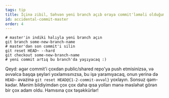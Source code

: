 ```yaml
---
tags: tip
title: İçinə zibil, Səhvən yeni branch açıb oraya commit'ləməli olduğum şeyi, master branch'a commitlədim!
id: accidental-commit-master
order: 4
---
```


```git
# master'in indiki halıyla yeni branch açın
git branch some-new-branch-name
# master'dən son commit'i silin
git reset HEAD~ --hard
git checkout some-new-branch-name
# yeni commit artıq bu branch'da yaşıyacaq :)
```

Qeyd: əgər commit'i çoxdan public/shared repo'ya push etmisinizsə, və əvvəlcə başqa şeyləri yoxlamısınızsa, bu işə yaramıyacaq, onun yerinə də `HEAD~` əvəzinə `git reset HEAD@{1-2-commit-əvvəl}` yoxlayın. Sonsuz qəm-kədər. Mənim bildiyimdən çox çox daha qısa yolları mənə məsləhət görən bir çox adam oldu. Hamısına çox təşəkkürlər!